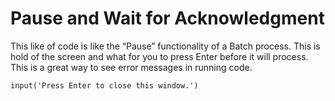 # Pause and Wait for Acknowledgment

This like of code is like the “Pause” functionality of a Batch process. This is hold of the screen and what for you to press Enter before it will process. This is a great way to see error messages in running code.  

  

```
input('Press Enter to close this window.')

```